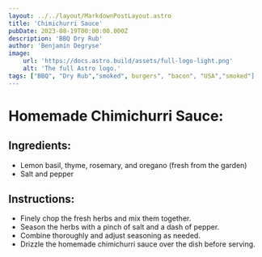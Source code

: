 ```yaml
---
layout: ../../layout/MarkdownPostLayout.astro
title: 'Chimichurri Sauce'
pubDate: 2023-08-19T00:00:00.000Z
description: 'BBQ Dry Rub'
author: 'Benjamin Degryse'
image:
    url: 'https://docs.astro.build/assets/full-logo-light.png'
    alt: 'The full Astro logo.'
tags: ["BBQ", "Dry Rub","smoked", burgers", "bacon", "USA","smoked"]
---
```



# Homemade Chimichurri Sauce:
## Ingredients:
- Lemon basil, thyme, rosemary, and oregano (fresh from the garden)
- Salt and pepper

## Instructions:
- Finely chop the fresh herbs and mix them together.
- Season the herbs with a pinch of salt and a dash of pepper.
- Combine thoroughly and adjust seasoning as needed.
- Drizzle the homemade chimichurri sauce over the dish before serving.
